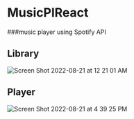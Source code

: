 # MusicPlReact

###music player using Spotify API

## Library
![Screen Shot 2022-08-21 at 12 21 01 AM](https://user-images.githubusercontent.com/84889885/185775479-04b0b4fe-32c0-435d-8175-9eada77c9fe8.png)

## Player
![Screen Shot 2022-08-21 at 4 39 25 PM](https://user-images.githubusercontent.com/84889885/185812277-610c61bf-4b3f-47cc-ad75-2f4537701632.png)
